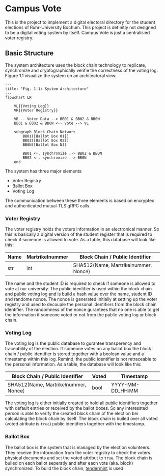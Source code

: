 # Campus Vote

This is the project to implement a digital electoral directory for the student elections of Ruhr-University Bochum. This project is definitly not designed to be a digital voting system by itself. Campus Vote is just a centralisied voter registry.

## Basic Structure

The system architecture uses the block chain technology to replicate, synchronize and cryptographically verifie the correctness of the voting log. Figure 1.1 visualize the system on an architectural view.  

```mermaid
---
title: "Fig. 1.1: System Architecture"
---
flowchart LR
    
    VL{{Voting Log}}
    VR{{Voter Registry}}
    
    VR -- Voter Data --> BB01 & BB02 & BB0N
    BB01 & BB02 & BB0N <-- Vote --> VL

    subgraph Block Chain Network
        BB01([Ballot Box 01])
        BB02([Ballot Box 02])
        BB0N([Ballot Box N])

        BB01 <-. synchronize .-> BB02 & BB0N
        BB02 <-. synchronize .-> BB0N
    end
```

The system has three major elements:
* Voter Registry
* Ballot Box
* Voting Log

The communication between these three elements is based on encrypted and authenticated mutual-TLS gRPC calls.  

### Voter Registry

The voter registry holds the voters information in an electronical manner. So this is basically a digital version of the student register that is required to check if someone is allowed to vote. As a table, this database will look like this:

| Name  | Martrikelnummer | Block Chain / Public Identifier      |
| ----- | --------------- | ------------------------------------ |
| str   | int             | SHA512(Name, Martrikelnummer, Nonce) |

The name and the student ID is required to check if someone is allowed to vote at our university. The public identifier is used within the block chain and public voting log and is build a hash value over the name, student ID and randome nonce. The nonce is generated initially at setting up the voter registry and used to decouple the personal identifiers from the block chain identifier. The randomness of the nonce gurantees that no one is able to get the information if someone voted or not from the public voting log or block chain. 

### Voting Log

The voting log is the public database to gurantee transperency and traceability of the election. If someone votes on any ballot box the block chain / public identifier is stored together with a boolean value and a timestamp within this log. Remind, the public identifier is not retraceable to the personal information. As a table, the database will look like this:

| Block Chain / Public Identifier      | Voted | Timestamp        |
| ------------------------------------ | ----- | ---------------- |
| SHA512(Name, Martrikelnummer, Nonce) | bool  | YYYY-MM-DD_HH:MM |

The voting log is either initially created to hold all public identifiers together with default entries or received by the ballot boxes. So any interessted person is able to verify the created block chain of the election bei calculating the block chain by itself. The block chain is builed over all voted (voted atribute is `true`) public identifiers together with the timestamp. 

### Ballot Box

The ballot box is the system that is managed by the election volunteers. They receive the information from the voter registry to check the voters physical documents and set the voted attribut to `true`. The block chain is builed on each ballot seperatly and after each vote (aka. block) synchronized. To build the block chain, [tendermint](https://docs.tendermint.com/) is used.